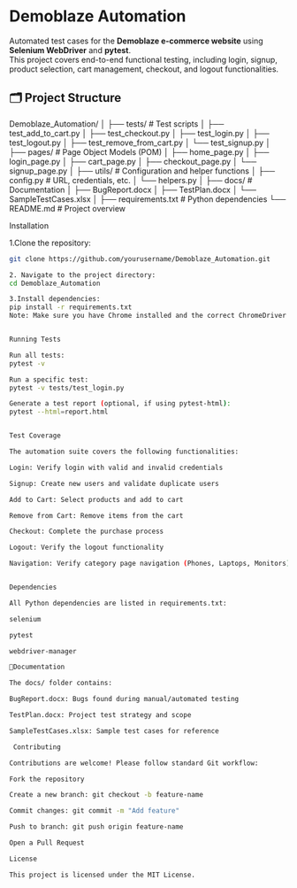 # Demoblaze Automation

Automated test cases for the **Demoblaze e-commerce website** using **Selenium WebDriver** and **pytest**.  
This project covers end-to-end functional testing, including login, signup, product selection, cart management, checkout, and logout functionalities.


## 🗂 Project Structure

Demoblaze_Automation/
│
├── tests/ # Test scripts
│ ├── test_add_to_cart.py
│ ├── test_checkout.py
│ ├── test_login.py
│ ├── test_logout.py
│ ├── test_remove_from_cart.py
│ └── test_signup.py
│
├── pages/ # Page Object Models (POM)
│ ├── home_page.py
│ ├── login_page.py
│ ├── cart_page.py
│ ├── checkout_page.py
│ └── signup_page.py
│
├── utils/ # Configuration and helper functions
│ ├── config.py # URL, credentials, etc.
│ └── helpers.py
│
├── docs/ # Documentation
│ ├── BugReport.docx
│ ├── TestPlan.docx
│ └── SampleTestCases.xlsx
│
├── requirements.txt # Python dependencies
└── README.md # Project overview




 Installation

1.Clone the repository:

```bash
git clone https://github.com/yourusername/Demoblaze_Automation.git

2. Navigate to the project directory:
cd Demoblaze_Automation

3.Install dependencies:
pip install -r requirements.txt
Note: Make sure you have Chrome installed and the correct ChromeDriver version compatible with your Chrome browser.


Running Tests

Run all tests:
pytest -v

Run a specific test:
pytest -v tests/test_login.py

Generate a test report (optional, if using pytest-html):
pytest --html=report.html


Test Coverage

The automation suite covers the following functionalities:

Login: Verify login with valid and invalid credentials

Signup: Create new users and validate duplicate users

Add to Cart: Select products and add to cart

Remove from Cart: Remove items from the cart

Checkout: Complete the purchase process

Logout: Verify the logout functionality

Navigation: Verify category page navigation (Phones, Laptops, Monitors)


Dependencies

All Python dependencies are listed in requirements.txt:

selenium

pytest

webdriver-manager

📄Documentation

The docs/ folder contains:

BugReport.docx: Bugs found during manual/automated testing

TestPlan.docx: Project test strategy and scope

SampleTestCases.xlsx: Sample test cases for reference

 Contributing

Contributions are welcome! Please follow standard Git workflow:

Fork the repository

Create a new branch: git checkout -b feature-name

Commit changes: git commit -m "Add feature"

Push to branch: git push origin feature-name

Open a Pull Request

License

This project is licensed under the MIT License.